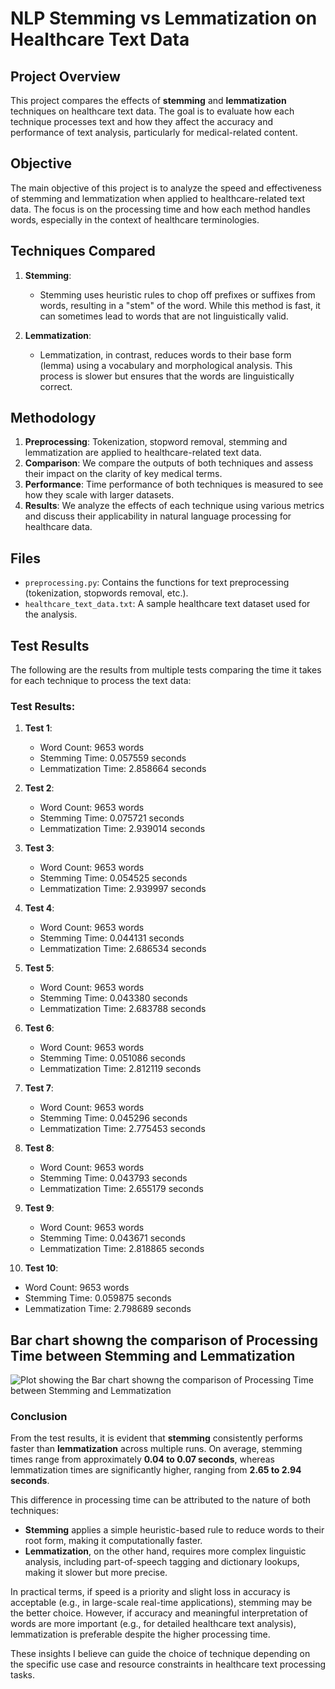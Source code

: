 # NLP Stemming vs Lemmatization on Healthcare Text Data

## Project Overview

This project compares the effects of **stemming** and **lemmatization** techniques on healthcare text data. The goal is to evaluate how each technique processes text and how they affect the accuracy and performance of text analysis, particularly for medical-related content.

## Objective
The main objective of this project is to analyze the speed and effectiveness of stemming and lemmatization when applied to healthcare-related text data. The focus is on the processing time and how each method handles words, especially in the context of healthcare terminologies.

## Techniques Compared

1. **Stemming**: 
   - Stemming uses heuristic rules to chop off prefixes or suffixes from words, resulting in a "stem" of the word. While this method is fast, it can sometimes lead to words that are not linguistically valid.

2. **Lemmatization**: 
   - Lemmatization, in contrast, reduces words to their base form (lemma) using a vocabulary and morphological analysis. This process is slower but ensures that the words are linguistically correct.

## Methodology

1. **Preprocessing**: Tokenization, stopword removal, stemming and lemmatization are applied to healthcare-related text data.
2. **Comparison**: We compare the outputs of both techniques and assess their impact on the clarity of key medical terms.
3. **Performance**: Time performance of both techniques is measured to see how they scale with larger datasets.
4. **Results**: We analyze the effects of each technique using various metrics and discuss their applicability in natural language processing for healthcare data.

## Files

- `preprocessing.py`: Contains the functions for text preprocessing (tokenization, stopwords removal, etc.).
- `healthcare_text_data.txt`: A sample healthcare text dataset used for the analysis.


## Test Results

The following are the results from multiple tests comparing the time it takes for each technique to process the text data:

### Test Results:

1. **Test 1**: 
   - Word Count: 9653 words
   - Stemming Time: 0.057559 seconds
   - Lemmatization Time: 2.858664 seconds

2. **Test 2**: 
   - Word Count: 9653 words
   - Stemming Time: 0.075721 seconds
   - Lemmatization Time: 2.939014 seconds

3. **Test 3**: 
   - Word Count: 9653 words
   - Stemming Time: 0.054525 seconds
   - Lemmatization Time: 2.939997 seconds

4. **Test 4**: 
   - Word Count: 9653 words
   - Stemming Time: 0.044131 seconds
   - Lemmatization Time: 2.686534 seconds

5. **Test 5**: 
   - Word Count: 9653 words
   - Stemming Time: 0.043380 seconds
   - Lemmatization Time: 2.683788 seconds

6. **Test 6**: 
   - Word Count: 9653 words
   - Stemming Time: 0.051086 seconds
   - Lemmatization Time: 2.812119 seconds

7. **Test 7**: 
   - Word Count: 9653 words
   - Stemming Time: 0.045296 seconds
   - Lemmatization Time: 2.775453 seconds

8. **Test 8**: 
   - Word Count: 9653 words
   - Stemming Time: 0.043793 seconds
   - Lemmatization Time: 2.655179 seconds

9. **Test 9**: 
   - Word Count: 9653 words
   - Stemming Time: 0.043671 seconds
   - Lemmatization Time: 2.818865 seconds

10. **Test 10**: 
   - Word Count: 9653 words
   - Stemming Time: 0.059875 seconds
   - Lemmatization Time: 2.798689 seconds

## Bar chart showng the comparison of Processing Time between Stemming and Lemmatization
![Plot showing the Bar chart showng the comparison of Processing Time between Stemming and Lemmatization](https://res.cloudinary.com/dezlc4u1i/image/upload/v1731886402/e7ukacyhp3h5xnsmkccp.png)

### Conclusion

From the test results, it is evident that **stemming** consistently performs faster than **lemmatization** across multiple runs. On average, stemming times range from approximately **0.04 to 0.07 seconds**, whereas lemmatization times are significantly higher, ranging from **2.65 to 2.94 seconds**.

This difference in processing time can be attributed to the nature of both techniques:
- **Stemming** applies a simple heuristic-based rule to reduce words to their root form, making it computationally faster.
- **Lemmatization**, on the other hand, requires more complex linguistic analysis, including part-of-speech tagging and dictionary lookups, making it slower but more precise.

In practical terms, if speed is a priority and slight loss in accuracy is acceptable (e.g., in large-scale real-time applications), stemming may be the better choice. However, if accuracy and meaningful interpretation of words are more important (e.g., for detailed healthcare text analysis), lemmatization is preferable despite the higher processing time.

These insights I believe can guide the choice of technique depending on the specific use case and resource constraints in healthcare text processing tasks.

